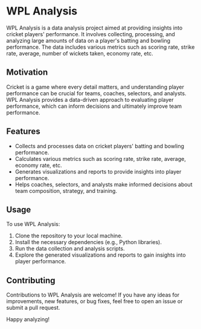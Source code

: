 # WPL Analysis

WPL Analysis is a data analysis project aimed at providing insights into cricket players' performance. It involves collecting, processing, and analyzing large amounts of data on a player's batting and bowling performance. The data includes various metrics such as scoring rate, strike rate, average, number of wickets taken, economy rate, etc.

## Motivation

Cricket is a game where every detail matters, and understanding player performance can be crucial for teams, coaches, selectors, and analysts. WPL Analysis provides a data-driven approach to evaluating player performance, which can inform decisions and ultimately improve team performance.

## Features

- Collects and processes data on cricket players' batting and bowling performance.
- Calculates various metrics such as scoring rate, strike rate, average, economy rate, etc.
- Generates visualizations and reports to provide insights into player performance.
- Helps coaches, selectors, and analysts make informed decisions about team composition, strategy, and training.

## Usage

To use WPL Analysis:

1. Clone the repository to your local machine.
2. Install the necessary dependencies (e.g., Python libraries).
3. Run the data collection and analysis scripts.
4. Explore the generated visualizations and reports to gain insights into player performance.

## Contributing

Contributions to WPL Analysis are welcome! If you have any ideas for improvements, new features, or bug fixes, feel free to open an issue or submit a pull request.

Happy analyzing!

